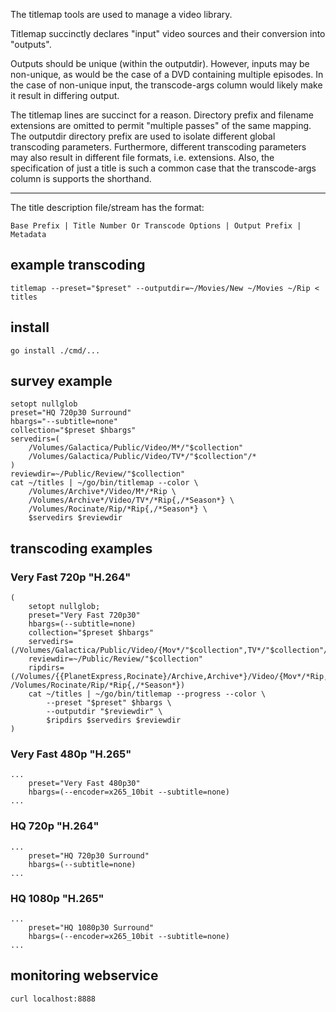 The titlemap tools are used to manage a video library.

Titlemap succinctly declares "input" video sources and their
conversion into "outputs".

Outputs should be unique (within the outputdir).  However, inputs may
be non-unique, as would be the case of a DVD containing multiple
episodes.  In the case of non-unique input, the transcode-args column
would likely make it result in differing output.

The titlemap lines are succinct for a reason.  Directory prefix and
filename extensions are omitted to permit "multiple passes" of the
same mapping.  The outputdir directory prefix are used to isolate
different global transcoding parameters.  Furthermore, different
transcoding parameters may also result in different file formats,
i.e. extensions.  Also, the specification of just a title is such a
common case that the transcode-args column is supports the shorthand.

---

The title description file/stream has the format:

    Base Prefix | Title Number Or Transcode Options | Output Prefix | Metadata

## example transcoding

    titlemap --preset="$preset" --outputdir=~/Movies/New ~/Movies ~/Rip < titles

## install

    go install ./cmd/...

## survey example

    setopt nullglob
    preset="HQ 720p30 Surround"
    hbargs="--subtitle=none"
    collection="$preset $hbargs"
    servedirs=(
        /Volumes/Galactica/Public/Video/M*/"$collection"
        /Volumes/Galactica/Public/Video/TV*/"$collection"/*
    )
    reviewdir=~/Public/Review/"$collection"
    cat ~/titles | ~/go/bin/titlemap --color \
        /Volumes/Archive*/Video/M*/*Rip \
        /Volumes/Archive*/Video/TV*/*Rip{,/*Season*} \
        /Volumes/Rocinate/Rip/*Rip{,/*Season*} \
        $servedirs $reviewdir

## transcoding examples

### Very Fast 720p "H.264"

    (
        setopt nullglob;
        preset="Very Fast 720p30"
        hbargs=(--subtitle=none)
        collection="$preset $hbargs"
        servedirs=(/Volumes/Galactica/Public/Video/{Mov*/"$collection",TV*/"$collection"/*})
        reviewdir=~/Public/Review/"$collection"
        ripdirs=(/Volumes/{{PlanetExpress,Rocinate}/Archive,Archive*}/Video/{Mov*/*Rip,TV*/*Rip{,/*Season*}} /Volumes/Rocinate/Rip/*Rip{,/*Season*})
        cat ~/titles | ~/go/bin/titlemap --progress --color \
            --preset "$preset" $hbargs \
            --outputdir "$reviewdir" \
            $ripdirs $servedirs $reviewdir
    )

### Very Fast 480p "H.265"

    ...
        preset="Very Fast 480p30"
        hbargs=(--encoder=x265_10bit --subtitle=none)
    ...

### HQ 720p "H.264"

    ...
        preset="HQ 720p30 Surround"
        hbargs=(--subtitle=none)
    ...

### HQ 1080p "H.265"

    ...
        preset="HQ 1080p30 Surround"
        hbargs=(--encoder=x265_10bit --subtitle=none)
    ...

## monitoring webservice

    curl localhost:8888
